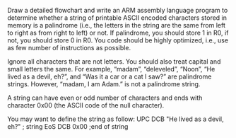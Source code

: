 Draw a detailed flowchart and write an ARM assembly language program to determine whether a string of printable
ASCII encoded characters stored in memory is a palindrome (i.e., the letters in the string are the same from left to right as
from right to left) or not. If palindrome, you should store 1 in R0, if not, you should store 0 in R0. You code should be
highly optimized, i.e., use as few number of instructions as possible. 

Ignore all characters that are not letters. You should also treat capital and small letters the same. For example, “madam”,
“deleveled”, “Noon”, “He lived as a devil, eh?”, and “Was it a car or a cat I saw?” are palindrome strings. However,
“madam, I am Adam.” is not a palindrome string.

A string can have even or odd number of characters and ends with character 0x00 (the ASCII code of the null character).

You may want to define the string as follow:
UPC DCB "He lived as a devil, eh?" ; string
EoS DCB 0x00 ;end of string
